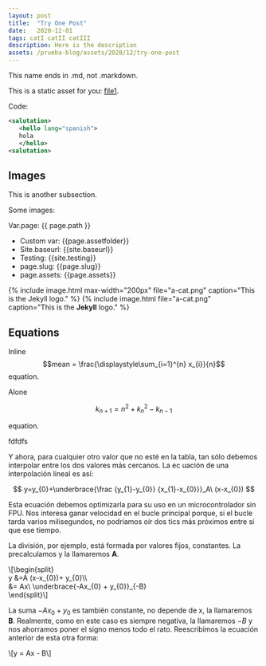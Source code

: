 ```yaml
---
layout: post
title:  "Try One Post"
date:   2020-12-01
tags: catI catII catIII
description: Here is the description
assets: /prueba-blog/assets/2020/12/try-one-post
---
```


This name ends in .md, not .markdown.

This is a static asset for you: [file1]({{assets}}/file1.txt).


Code:

```xml
<salutation>
   <hello lang="spanish">
   hola
   </hello>
<salutation>
```

## Images

This is another subsection.

Some images:


Var.page: {{ page.path }}


- Custom var: {{page.assetfolder}}
- Site.baseurl: {{site.baseurl}}
- Testing: {{site.testing}}
- page.slug: {{page.slug}}
- page.assets: {{page.assets}}



{% include image.html max-width="200px" file="a-cat.png" caption="This is the Jekyll logo." %}
{% include image.html file="a-cat.png" caption="This is the
**Jekyll** logo." %}


## Equations

Inline $$mean = \frac{\displaystyle\sum_{i=1}^{n} x_{i}}{n}$$ equation.

Alone

$$
k_{n+1} = n^2 + k_n^2 - k_{n-1}
$$


equation.

fdfdfs



Y ahora, para cualquier otro valor que no esté en la tabla, tan sólo debemos interpolar entre los dos valores más cercanos. La ec
uación de una interpolación lineal es así:

$$
y=y_{0}+\underbrace{\frac {y_{1}-y_{0}} {x_{1}-x_{0}}}_A\ (x-x_{0})
$$



Esta ecuación debemos optimizarla para su uso en un microcontrolador sin FPU. Nos interesa ganar velocidad en el bucle principal porque, si el bucle tarda varios milisegundos, no podríamos oír dos tics más próximos entre sí que ese tiempo.

La división, por ejemplo, está formada por valores fijos, constantes. La precalculamos y la llamaremos <b>A</b>.

\\[\begin{split}<br />y &amp;=A (x-x_{0})+ y_{0}\\\\<br />&amp;= Ax\ \underbrace{-Ax_{0} + y_{0}}_{-B}<br />\end{split}\\]



La suma $-Ax_{0} + y_{0}$ es también constante, no depende de x, la llamaremos <b>B</b>. Realmente,  como en este caso es siempre negativa, la llamaremos $-B$ y nos ahorramos poner el signo menos todo el rato. Reescribimos la ecuación anterior de esta otra forma:

\\[y = Ax - B\\]





